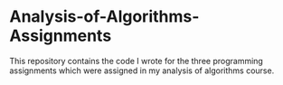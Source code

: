 # Analysis-of-Algorithms-Assignments

This repository contains the code I wrote for the three programming assignments which were assigned in my analysis of algorithms course.
